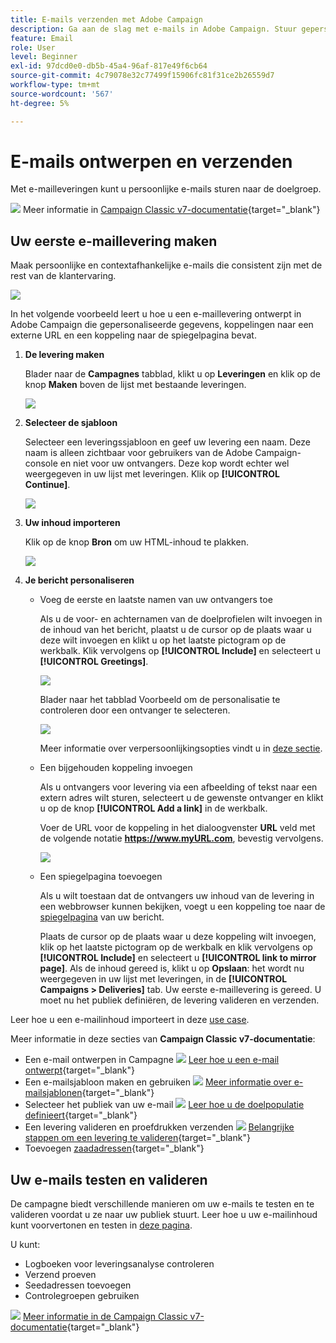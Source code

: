 ```yaml
---
title: E-mails verzenden met Adobe Campaign
description: Ga aan de slag met e-mails in Adobe Campaign. Stuur gepersonaliseerde e-mails naar een doelgroep.
feature: Email
role: User
level: Beginner
exl-id: 97dcd0e0-db5b-45a4-96af-817e49f6cb64
source-git-commit: 4c79078e32c77499f15906fc81f31ce2b26559d7
workflow-type: tm+mt
source-wordcount: '567'
ht-degree: 5%

---
```


# E-mails ontwerpen en verzenden

Met e-mailleveringen kunt u persoonlijke e-mails sturen naar de doelgroep.

![](../assets/do-not-localize/book.png) Meer informatie in [Campaign Classic v7-documentatie](https://experienceleague.adobe.com/docs/campaign-classic/using/sending-messages/sending-emails/about-email-channel.html){target="_blank"}

## Uw eerste e-maillevering maken

Maak persoonlijke en contextafhankelijke e-mails die consistent zijn met de rest van de klantervaring.

![](assets/new-email-content.png)


In het volgende voorbeeld leert u hoe u een e-maillevering ontwerpt in Adobe Campaign die gepersonaliseerde gegevens, koppelingen naar een externe URL en een koppeling naar de spiegelpagina bevat.

1. **De levering maken**

   Blader naar de **Campagnes** tabblad, klikt u op **Leveringen** en klik op de knop **Maken** boven de lijst met bestaande leveringen.

   ![](assets/delivery_step_1.png)

1. **Selecteer de sjabloon**

   Selecteer een leveringssjabloon en geef uw levering een naam. Deze naam is alleen zichtbaar voor gebruikers van de Adobe Campaign-console en niet voor uw ontvangers. Deze kop wordt echter wel weergegeven in uw lijst met leveringen. Klik op **[!UICONTROL Continue]**.

   ![](assets/dce_delivery_model.png)

1. **Uw inhoud importeren**

   Klik op de knop **Bron** om uw HTML-inhoud te plakken.

   ![](assets/paste-content.png)


1. **Je bericht personaliseren**

   * Voeg de eerste en laatste namen van uw ontvangers toe

      Als u de voor- en achternamen van de doelprofielen wilt invoegen in de inhoud van het bericht, plaatst u de cursor op de plaats waar u deze wilt invoegen en klikt u op het laatste pictogram op de werkbalk. Klik vervolgens op **[!UICONTROL Include]** en selecteert u **[!UICONTROL Greetings]**.

      ![](assets/include-greetings.png)

      Blader naar het tabblad Voorbeeld om de personalisatie te controleren door een ontvanger te selecteren.

      ![](assets/perso-check.png)

      Meer informatie over verpersoonlijkingsopties vindt u in [deze sectie](personalize.md).

   * Een bijgehouden koppeling invoegen

      Als u ontvangers voor levering via een afbeelding of tekst naar een extern adres wilt sturen, selecteert u de gewenste ontvanger en klikt u op de knop **[!UICONTROL Add a link]** in de werkbalk.

      Voer de URL voor de koppeling in het dialoogvenster **URL** veld met de volgende notatie **https://www.myURL.com**, bevestig vervolgens.

      ![](assets/add-a-link.png)

   * Een spiegelpagina toevoegen

      Als u wilt toestaan dat de ontvangers uw inhoud van de levering in een webbrowser kunnen bekijken, voegt u een koppeling toe naar de [spiegelpagina](../send/mirror-page.md) van uw bericht.

      Plaats de cursor op de plaats waar u deze koppeling wilt invoegen, klik op het laatste pictogram op de werkbalk en klik vervolgens op **[!UICONTROL Include]** en selecteert u **[!UICONTROL link to mirror page]**.
   Als de inhoud gereed is, klikt u op **Opslaan**: het wordt nu weergegeven in uw lijst met leveringen, in de **[!UICONTROL Campaigns > Deliveries]** tab. Uw eerste e-maillevering is gereed. U moet nu het publiek definiëren, de levering valideren en verzenden.


Leer hoe u een e-mailinhoud importeert in deze [use case](https://experienceleague.adobe.com/docs/campaign/automation/workflows/use-cases/deliveries/load-delivery-content.html).

Meer informatie in deze secties van **Campaign Classic v7-documentatie**:

* Een e-mail ontwerpen in Campagne
   ![](../assets/do-not-localize/book.png) [Leer hoe u een e-mail ontwerpt](https://experienceleague.adobe.com/docs/campaign-classic/using/sending-messages/sending-emails/defining-the-email-content.html?lang=nl){target="_blank"}
* Een e-mailsjabloon maken en gebruiken
   ![](../assets/do-not-localize/book.png) [Meer informatie over e-mailsjablonen](https://experienceleague.adobe.com/docs/campaign-classic/using/sending-messages/using-delivery-templates/about-templates.html){target="_blank"}
* Selecteer het publiek van uw e-mail
   ![](../assets/do-not-localize/book.png) [Leer hoe u de doelpopulatie definieert](https://experienceleague.adobe.com/docs/campaign-classic/using/sending-messages/key-steps-when-creating-a-delivery/steps-defining-the-target-population.html){target="_blank"}
* Een levering valideren en proefdrukken verzenden
   ![](../assets/do-not-localize/book.png) [Belangrijke stappen om een levering te valideren](https://experienceleague.adobe.com/docs/campaign-classic/using/sending-messages/key-steps-when-creating-a-delivery/steps-validating-the-delivery.html){target="_blank"}
* Toevoegen [zaadadressen](https://experienceleague.adobe.com/docs/campaign-classic/using/sending-messages/using-seed-addresses/about-seed-addresses.html){target="_blank"}

## Uw e-mails testen en valideren

De campagne biedt verschillende manieren om uw e-mails te testen en te valideren voordat u ze naar uw publiek stuurt. Leer hoe u uw e-mailinhoud kunt voorvertonen en testen in [deze pagina](../send/preview-and-proof.md).

U kunt:

* Logboeken voor leveringsanalyse controleren
* Verzend proeven
* Seedadressen toevoegen
* Controlegroepen gebruiken

![](../assets/do-not-localize/book.png) [Meer informatie in de Campaign Classic v7-documentatie](https://experienceleague.adobe.com/docs/campaign-classic/using/sending-messages/key-steps-when-creating-a-delivery/steps-validating-the-delivery.html){target="_blank"}
